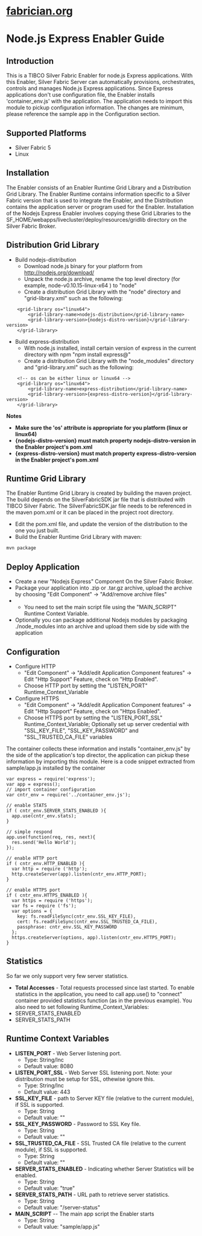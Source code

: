 [fabrician.org](http://fabrician.org/)
==========================================================================
Node.js Express Enabler Guide
==========================================================================

Introduction
--------------------------------------
This is a TIBCO Silver Fabric Enabler for node.js Express applications. With this Enabler, Silver Fabric Server can automatically provisions, orchestrates, controls and manages Node.js Express applications. 
Since Express applications don't use configuration file, the Enabler installs 'container_env.js' with the application. The application needs to import this module to pickup configuration information. The 
changes are minimum, please reference the sample app in the Configuration section.   

Supported Platforms
--------------------------------------
* Silver Fabric 5
* Linux

Installation
--------------------------------------
The Enabler consists of an Enabler Runtime Grid Library and a Distribution 
Grid Library. The Enabler Runtime contains information specific to a Silver Fabric version that is used to integrate the Enabler, and the Distribution contains the application server or program used for the 
Enabler. Installation of the Nodejs Express Enabler involves copying these Grid 
Libraries to the SF_HOME/webapps/livecluster/deploy/resources/gridlib directory on the Silver Fabric Broker. 


Distribution Grid Library
--------------------------------------
* Build nodejs-distribution
  * Download node.js binary for your platform from http://nodejs.org/download/
  * Unpack the node.js archive, rename the top level directory (for example, node-v0.10.15-linux-x64 ) to "node"
  * Create a distribution Grid Library with the "node" directory and "grid-library.xml" such as the following:  
```
    <grid-library os="linux64">
        <grid-library-name>nodejs-distribution</grid-library-name>
        <grid-library-version>{nodejs-distro-version}</grid-library-version>
    </grid-library>
```
* Build express-distribution
  * With node.js installed, install certain version of express in the current directory with npm  "npm install express@<version>"
  * Create a distribution Grid Library with the "node_modules" directory and "grid-library.xml" such as the following:  
```
    <!-- os can be either linux or linux64 -->
    <grid-library os="linux64">
        <grid-library-name>express-distribution</grid-library-name>
        <grid-library-version>{express-distro-version}</grid-library-version>
    </grid-library>
```

**Notes** 
* **Make sure the 'os' attribute is appropriate for you platform (linux or linux64)**
* **{nodejs-distro-version} must match property nodejs-distro-version in the Enabler project's pom.xml**
* **{express-distro-version} must match property express-distro-version in the Enabler project's pom.xml**

Runtime Grid Library
--------------------------------------
The Enabler Runtime Grid Library is created by building the maven project.  The build depends on the
SilverFabricSDK jar file that is distributed with TIBCO Silver Fabric.  The SilverFabricSDK.jar file needs to
be referenced in the maven pom.xml or it can be placed in the project root directory.

* Edit the pom.xml file, and update the version of the distribution to the one you just built.
* Build the Enabler Runtime Grid Library with maven:

```bash
mvn package
```

Deploy Application
--------------------------------------
* Create a new "Nodejs Express" Component On the Silver Fabric Broker.
* Package your application into .zip or .tar.gz archive, upload the archive by choosing "Edit Component" -> "Add/remove archive files"
* * You need to set the main script file using the "MAIN_SCRIPT" Runtime Context Variable.
* Optionally you can package additional Nodejs modules by packaging ./node_modules into an archive and upload them side by side with the application

  
Configuration 
--------------------------------------
* Configure HTTP
  * "Edit Component" -> "Add/edit Application Component features" -> Edit "Http Support" Feature, check on "Http Enabled".
  * Choose HTTP port by setting the "LISTEN_PORT" Runtime_Context_Variable
* Configure HTTPS
  * "Edit Component" -> "Add/edit Application Component features" -> Edit "Http Support" Feature, check on "Https Enabled".
  * Choose HTTPS port by setting the "LISTEN_PORT_SSL" Runtime_Context_Variable; Optionally set up server credential with "SSL_KEY_FILE", "SSL_KEY_PASSWORD" and "SSL_TRUSTED_CA_FILE" variables

The container collects these information and installs "container_env.js" by the side of the application's top director, the application can pickup these information by importing this module. 
Here is a code snippet extracted from sample/app.js installed by the container
```
var express = require('express');
var app = express();
// import container configuration
var cntr_env = require('../container_env.js');

// enable STATS
if ( cntr_env.SERVER_STATS_ENABLED ){
  app.use(cntr_env.stats);
}

// simple respond
app.use(function(req, res, next){
  res.send('Hello World');
});

// enable HTTP port
if ( cntr_env.HTTP_ENABLED ){
  var http = require ('http');
  http.createServer(app).listen(cntr_env.HTTP_PORT);
}

// enable HTTPS port
if ( cntr_env.HTTPS_ENABLED ){
  var https = require ('https');
  var fs = require ('fs');
  var options = {
    key: fs.readFileSync(cntr_env.SSL_KEY_FILE),
    cert: fs.readFileSync(cntr_env.SSL_TRUSTED_CA_FILE),
    passphrase: cntr_env.SSL_KEY_PASSWORD 
  };
  https.createServer(options, app).listen(cntr_env.HTTPS_PORT);
}

``` 

Statistics
--------------------------------------
So far we only support very few server statistics. 
* **Total Accesses** - Total requests processed since last started.
To enable statistics in the application, you need to call app.use() to "connect" container provided statistics function (as in the previous example). You also need to set following Runtime_Context_Variables:
* SERVER_STATS_ENABLED
* SERVER_STATS_PATH

Runtime Context Variables
--------------------------------------
* **LISTEN_PORT** - Web Server listening port.  
    * Type: String/Inc
    * Default value: 8080 
* **LISTEN_PORT_SSL** - Web Server SSL listening port.  Note: your distribution must be setup for SSL, othewise ignore this.
    * Type: String/Inc
    * Default value: 443
* **SSL_KEY_FILE** - path to Server KEY file (relative to the current module), if SSL is supported.
    * Type: String
    * Default value: ""
* **SSL_KEY_PASSWORD** - Password to SSL Key file.
    * Type: String
    * Default value: ""
* **SSL_TRUSTED_CA_FILE** - SSL Trusted CA file (relative to the current module), if SSL is supported.
    * Type: String
    * Default value: ""
* **SERVER_STATS_ENABLED** - Indicating whether Server Statistics will be enabled. 
    * Type: String
    * Default value: "true"
* **SERVER_STATS_PATH** - URL path to retrieve server statistics.  
    * Type: String
    * Default value: "/server-status"
* **MAIN_SCRIPT** -- The main app script the Enabler starts
    * Type: String
    * Default value: "sample/app.js"


